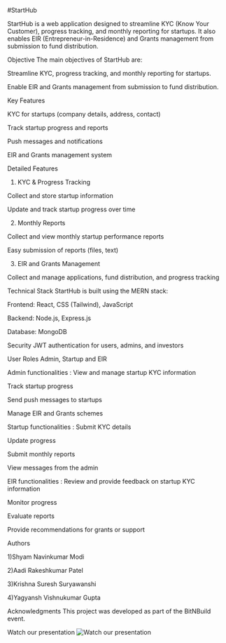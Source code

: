 #StartHub

StartHub is a web application designed to streamline KYC (Know Your Customer), progress tracking, and monthly reporting for startups. It also enables EIR (Entrepreneur-in-Residence) and Grants management from submission to fund distribution.

Objective
The main objectives of StartHub are:

Streamline KYC, progress tracking, and monthly reporting for startups.

Enable EIR and Grants management from submission to fund distribution.

Key Features

KYC for startups (company details, address, contact)

Track startup progress and reports

Push messages and notifications

EIR and Grants management system

Detailed Features

1. KYC & Progress Tracking

Collect and store startup information

Update and track startup progress over time

2. Monthly Reports

Collect and view monthly startup performance reports

Easy submission of reports (files, text)

3. EIR and Grants Management

Collect and manage applications, fund distribution, and progress tracking

Technical Stack
StartHub is built using the MERN stack:

Frontend: React, CSS (Tailwind), JavaScript

Backend: Node.js, Express.js

Database: MongoDB

Security
JWT authentication for users, admins, and investors

User Roles
Admin, Startup and EIR

Admin functionalities :
View and manage startup KYC information

Track startup progress

Send push messages to startups

Manage EIR and Grants schemes


Startup functionalities :
Submit KYC details

Update progress

Submit monthly reports

View messages from the admin


EIR functionalities :
Review and provide feedback on startup KYC information

Monitor progress

Evaluate reports

Provide recommendations for grants or support

Authors

1)Shyam Navinkumar Modi

2)Aadi Rakeshkumar Patel

3)Krishna Suresh Suryawanshi

4)Yagyansh Vishnukumar Gupta

Acknowledgments
This project was developed as part of the BitNBuild event.

Watch our presentation
![Watch our presentation](https://github.com/shyxmz/Deez-Nulls/blob/main/StartHub%20(1).gif)

